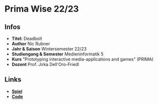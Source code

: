 # Prima Wise 22/23


## Infos 
- **Titel:** Deadbolt
- **Author** Nic Rubner
- **Jahr & Saison** Wintersemester 22/23
- **Studiengang & Semester** Medieninformatik 5
- **Kurs** "Prototyping interactive media-applications and games" (PRIMA)
- **Dozent** Prof. Jirka Dell'Oro-Friedl

## Links
- **[Spiel](https://ni-ru.github.io/Prima/prima/deadbolt/index.html)**
- **[Code](https://github.com/Ni-Ru/Prima/tree/main/prima/deadbolt)**

